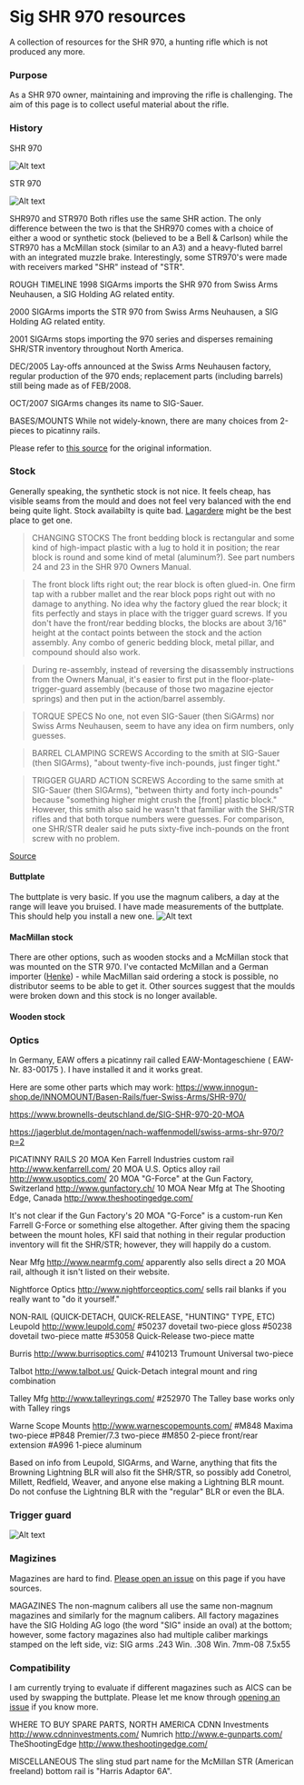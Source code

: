# Sig SHR 970 resources
A collection of resources for the SHR 970, a hunting rifle which is not produced any more.

### Purpose
As a SHR 970 owner, maintaining and improving the rifle is challenging. The aim of this page is to collect useful material about the rifle.

### History
SHR 970

![Alt text](media/shr.jpg "SHR")

STR 970

![Alt text](media/str.jpg "STR")

SHR970 and STR970
Both rifles use the same SHR action. The only difference between the two is that the SHR970 comes with a choice of either a wood or synthetic stock (believed to be a Bell & Carlson) while the STR970 has a McMillan stock (similar to an A3) and a heavy-fluted barrel with an integrated muzzle brake. Interestingly, some STR970's were made with receivers marked "SHR" instead of "STR".

ROUGH TIMELINE
1998
SIGArms imports the SHR 970 from Swiss Arms Neuhausen, a SIG Holding AG related entity.

2000
SIGArms imports the STR 970 from Swiss Arms Neuhausen, a SIG Holding AG related entity.

2001
SIGArms stops importing the 970 series and disperses remaining SHR/STR inventory throughout North America.

DEC/2005
Lay-offs announced at the Swiss Arms Neuhausen factory, regular production of the 970 ends; replacement parts (including barrels) still being made as of FEB/2008.

OCT/2007
SIGArms changes its name to SIG-Sauer.

BASES/MOUNTS
While not widely-known, there are many choices from 2-pieces to picatinny rails.

Please refer to [this source](https://thefiringline.com/forums/showthread.php?t=286646) for the original information.


### Stock
Generally speaking, the synthetic stock is not nice. It feels cheap, has visible seams from the mould and does not feel very balanced with the end being quite light. Stock availabilty is quite bad. [Lagardere](https://www.lagardere.ch/) might be the best place to get one.

> CHANGING STOCKS
The front bedding block is rectangular and some kind of high-impact plastic with a lug to hold it in position; the rear block is round and some kind of metal (aluminum?). See part numbers 24 and 23 in the SHR 970 Owners Manual.

> The front block lifts right out; the rear block is often glued-in. One firm tap with a rubber mallet and the rear block pops right out with no damage to anything. No idea why the factory glued the rear block; it fits perfectly and stays in place with the trigger guard screws. If you don't have the front/rear bedding blocks, the blocks are about 3/16" height at the contact points between the stock and the action assembly. Any combo of generic bedding block, metal pillar, and compound should also work.

> During re-assembly, instead of reversing the disassembly instructions from the Owners Manual, it's easier to first put in the floor-plate-trigger-guard assembly (because of those two magazine ejector springs) and then put in the action/barrel assembly.

> TORQUE SPECS
No one, not even SIG-Sauer (then SiGArms) nor Swiss Arms Neuhausen, seem to have any idea on firm numbers, only guesses.

> BARREL CLAMPING SCREWS
According to the smith at SIG-Sauer (then SIGArms), "about twenty-five inch-pounds, just finger tight."

> TRIGGER GUARD ACTION SCREWS
According to the same smith at SIG-Sauer (then SIGArms), "between thirty and forty inch-pounds" because "something higher might crush the [front] plastic block." However, this smith also said he wasn't that familiar with the SHR/STR rifles and that both torque numbers were guesses. For comparison, one SHR/STR dealer said he puts sixty-five inch-pounds on the front screw with no problem.

[Source](https://thefiringline.com/forums/showthread.php?t=286646)


#### Buttplate
The buttplate is very basic. If you use the magnum calibers, a day at the range will leave you bruised.
I have made measurements of the buttplate. This should help you install a new one.
![Alt text](media/buttplate.svg "Buttplate")


#### MacMillan stock
There are other options, such as wooden stocks and a McMillan stock that was mounted on the STR 970. I've contacted McMillan and a German importer ([Henke](https://henke-online.de)) - while MacMillan said ordering a stock is possible, no distributor seems to be able to get it. Other sources suggest that the moulds were broken down and this stock is no longer available.

#### Wooden stock

### Optics
In Germany, EAW offers a picatinny rail called
EAW-Montageschiene ( EAW-Nr. 83-00175 ). I have installed it and it works great.

Here are some other parts which may work:
https://www.innogun-shop.de/INNOMOUNT/Basen-Rails/fuer-Swiss-Arms/SHR-970/

https://www.brownells-deutschland.de/SIG-SHR-970-20-MOA

https://jagerblut.de/montagen/nach-waffenmodell/swiss-arms-shr-970/?p=2

PICATINNY RAILS
20 MOA Ken Farrell Industries custom rail http://www.kenfarrell.com/
20 MOA U.S. Optics alloy rail http://www.usoptics.com/
20 MOA "G-Force" at the Gun Factory, Switzerland http://www.gunfactory.ch/
10 MOA Near Mfg at The Shooting Edge, Canada http://www.theshootingedge.com/

It's not clear if the Gun Factory's 20 MOA "G-Force" is a custom-run Ken Farrell G-Force or something else altogether. After giving them the spacing between the mount holes, KFI said that nothing in their regular production inventory will fit the SHR/STR; however, they will happily do a custom.

Near Mfg http://www.nearmfg.com/ apparently also sells direct a 20 MOA rail, although it isn't listed on their website.

Nightforce Optics http://www.nightforceoptics.com/ sells rail blanks if you really want to "do it yourself."

NON-RAIL (QUICK-DETACH, QUICK-RELEASE, "HUNTING" TYPE, ETC)
Leupold http://www.leupold.com/
#50237 dovetail two-piece gloss
#50238 dovetail two-piece matte
#53058 Quick-Release two-piece matte

Burris http://www.burrisoptics.com/
#410213 Trumount Universal two-piece

Talbot http://www.talbot.us/
Quick-Detach integral mount and ring combination

Talley Mfg http://www.talleyrings.com/
#252970 The Talley base works only with Talley rings

Warne Scope Mounts http://www.warnescopemounts.com/
#M848 Maxima two-piece
#P848 Premier/7.3 two-piece
#M850 2-piece front/rear extension
#A996 1-piece aluminum

Based on info from Leupold, SIGArms, and Warne, anything that fits the Browning Lightning BLR will also fit the SHR/STR, so possibly add Conetrol, Millett, Redfield, Weaver, and anyone else making a Lightning BLR mount. Do not confuse the Lightning BLR with the "regular" BLR or even the BLA.


### Trigger guard
![Alt text](media/trigger_guard.svg "Trigger Guard")


### Magizines
Magazines are hard to find. [Please open an issue](https://github.com/woelper/shr-970/issues/new) on this page if you have sources.

MAGAZINES
The non-magnum calibers all use the same non-magnum magazines and similarly for the magnum calibers. All factory magazines have the SIG Holding AG logo (the word "SIG" inside an oval) at the bottom; however, some factory magazines also had multiple caliber markings stamped on the left side, viz:
SIG arms
.243 Win.
.308 Win.
7mm-08
7.5x55

### Compatibility
I am currently trying to evaluate if different magazines such as AICS can be used by swapping the buttplate. Please let me know through [opening an issue](https://github.com/woelper/shr-970/issues/new) if you know more.

WHERE TO BUY SPARE PARTS, NORTH AMERICA
CDNN Investments http://www.cdnninvestments.com/
Numrich http://www.e-gunparts.com/
TheShootingEdge http://www.theshootingedge.com/


MISCELLANEOUS
The sling stud part name for the McMillan STR (American freeland) bottom rail is "Harris Adaptor 6A".